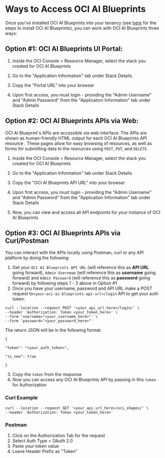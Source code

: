 # Ways to Access OCI AI Blueprints

Once you've installed OCI AI Blueprints into your tenancy (see [here](./GETTING_STARTED_README.md) for the steps to install OCI AI Blueprints), you can work with OCI AI Blueprints three ways:

## **Option #1: OCI AI Blueprints UI Portal:**

1. Inside the OCI Console > Resource Manager, select the stack you created for OCI AI Blueprints

2. Go to the "Application Information" tab under Stack Details.

3. Copy the "Portal URL" into your browser

4. Upon first access, you must login - providing the "Admin Username" and "Admin Password" from the "Application Information" tab under Stack Details

## **Option #2: OCI AI Blueprints APIs via Web:**

OCI AI Blueprint's APIs are accessible via web interface. The APIs are shown as human-friendly HTML output for each OCI AI Blueprints API resource . These pages allow for easy browsing of resources, as well as forms for submitting data to the resources using `POST`, `PUT`, and `DELETE`.

1. Inside the OCI Console > Resource Manager, select the stack you created for OCI AI Blueprints

2. Go to the "Application Information" tab under Stack Details.

3. Copy the "OCI AI Blueprints API URL" into your browser

4. Upon first access, you must login - providing the "Admin Username" and "Admin Password" from the "Application Information" tab under Stack Details

5. Now, you can view and access all API endpoints for your instance of OCI AI Blueprints

## **Option #3: OCI AI Blueprints APIs via Curl/Postman**

You can interact with the APIs locally using Postman, curl or any API platform by doing the following:

1. Get your `OCI AI Blueprints API URL` (will reference this as **API URL** going forward), `Admin Usernmae` (will reference this as **username** going forward) and `Admin Password` (will reference this as **password** going forward) by following steps 1 - 3 above in Option #1
2. Once you have your username, password and API URL make a POST request to`<your-oci-ai-blueprints-api-url>/login` API to get your auth token:

```
curl --location --request POST '<your_api_url_here>/login/' \
--header 'Authorization: Token <your_token_here>' \
--form 'username="<your_username_here>"' \
--form 'password="<your_password_here>"'
```

The return JSON will be in the following format:

```
{

"token": "<your_auth_token>",

"is_new": true

}
```

3. Copy the `token` from the response
4. Now you can access any OCI AI Blueprints API by passing in this `token` for Authorization

### Curl Example

```
curl --location --request GET '<your_api_url_here>/oci_shapes/' \
--header 'Authorization: Token <your_token_here>'
```

### Postman

1. Click on the Authorization Tab for the request
2. Select Auth Type = OAuth 2.0
3. Paste your token value
4. Leave Header Prefix as "Token"
